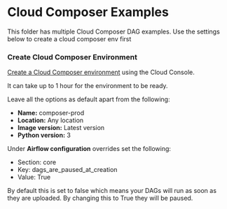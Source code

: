 # Cloud Composer Examples

This folder has multiple Cloud Composer DAG examples. Use the settings below to create a cloud composer env first

### Create Cloud Composer Environment

[Create a Cloud Composer environment](https://console.cloud.google.com/composer/environments/create) using the Cloud Console. 

It can take up to 1 hour for the environment to be ready.

Leave all the options as default apart from the following:

- **Name:** composer-prod
- **Location:** Any location
- **Image version:** Latest version
- **Python version:** 3

Under **Airflow configuration** overrides set the following:

- Section: core
- Key: dags_are_paused_at_creation
- Value: True

By default this is set to false which means your DAGs will run as soon as they are uploaded. By changing this to True they will be paused.



